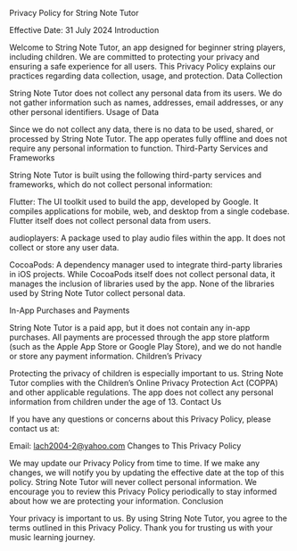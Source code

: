 Privacy Policy for String Note Tutor

Effective Date: 31 July 2024
Introduction

Welcome to String Note Tutor, an app designed for beginner string players, including children. We are committed to protecting your privacy and ensuring a safe experience for all users. This Privacy Policy explains our practices regarding data collection, usage, and protection.
Data Collection

String Note Tutor does not collect any personal data from its users. We do not gather information such as names, addresses, email addresses, or any other personal identifiers.
Usage of Data

Since we do not collect any data, there is no data to be used, shared, or processed by String Note Tutor. The app operates fully offline and does not require any personal information to function.
Third-Party Services and Frameworks

String Note Tutor is built using the following third-party services and frameworks, which do not collect personal information:

 Flutter: The UI toolkit used to build the app, developed by Google. It compiles applications for mobile, web, and  desktop from a single codebase. Flutter itself does not collect personal data from users.

 audioplayers: A package used to play audio files within the app. It does not collect or store any user data.

 CocoaPods: A dependency manager used to integrate third-party libraries in iOS projects. While CocoaPods itself    does not collect personal data, it manages the inclusion of libraries used by the app. None of the libraries used  by String Note Tutor collect personal data.

In-App Purchases and Payments

String Note Tutor is a paid app, but it does not contain any in-app purchases. All payments are processed through the app store platform (such as the Apple App Store or Google Play Store), and we do not handle or store any payment information.
Children’s Privacy

Protecting the privacy of children is especially important to us. String Note Tutor complies with the Children’s Online Privacy Protection Act (COPPA) and other applicable regulations. The app does not collect any personal information from children under the age of 13.
Contact Us

If you have any questions or concerns about this Privacy Policy, please contact us at:

Email: lach2004-2@yahoo.com
Changes to This Privacy Policy

We may update our Privacy Policy from time to time. If we make any changes, we will notify you by updating the effective date at the top of this policy. String Note Tutor will never collect personal information. We encourage you to review this Privacy Policy periodically to stay informed about how we are protecting your information.
Conclusion

Your privacy is important to us. By using String Note Tutor, you agree to the terms outlined in this Privacy Policy. Thank you for trusting us with your music learning journey.

